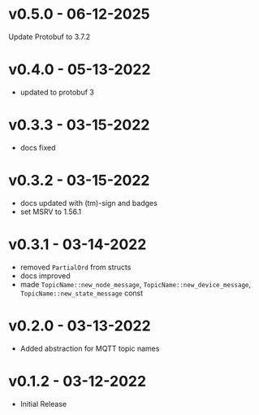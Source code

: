# v0.5.0 - 06-12-2025

Update Protobuf to 3.7.2

# v0.4.0 - 05-13-2022

- updated to protobuf 3

# v0.3.3 - 03-15-2022

- docs fixed

# v0.3.2 - 03-15-2022 

- docs updated with (tm)-sign and badges
- set MSRV to 1.56.1

# v0.3.1 - 03-14-2022

- removed `PartialOrd` from structs
- docs improved
- made `TopicName::new_node_message`, `TopicName::new_device_message`, `TopicName::new_state_message` const

# v0.2.0 - 03-13-2022

- Added abstraction for MQTT topic names 

# v0.1.2 - 03-12-2022

- Initial Release